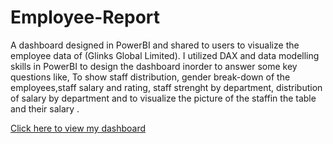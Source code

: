 # Employee-Report
A dashboard designed in PowerBI and shared to users to visualize the employee data of (Glinks Global Limited). I utilized DAX and data modelling skills in PowerBI to design the dashboard inorder to answer some key questions like, To show staff distribution, gender break-down of the employees,staff salary and rating, staff strenght by department, distribution of salary by department and to visualize the picture of the staffin the table and their salary .

[Click here to view my dashboard](https://app.powerbi.com/groups/me/reports/8edbbf18-1177-4e39-b14c-574e53e501cc/ReportSection?experience=power-bi)
